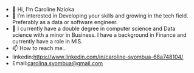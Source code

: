 - 👋 Hi, I’m Caroline Nzioka
- 👀 I’m interested in Developing your skills and growing in the tech field. Preferably as a data or software engineer.
- 🌱 I currently have a double degree in computer science and Data science with a minor in Business. I have a background in Finance and currently have a role in MIS.
- 📫 How to reach me..
- linkedin:https://www.linkedin.com/in/caroline-syombua-68a748104/
- Email:carolina.syombua@gmail.com

<!---
carolinenzioka/carolinenzioka is a ✨ special ✨ repository because its `README.md` (this file) appears on your GitHub profile.
You can click the Preview link to take a look at your changes.
--->
